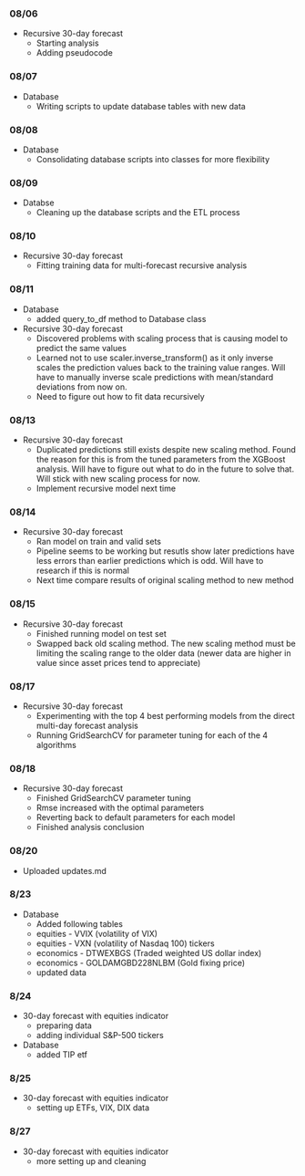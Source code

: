 ### 08/06
- Recursive 30-day forecast
    - Starting analysis
    - Adding pseudocode

### 08/07
- Database
    - Writing scripts to update database tables with new data

### 08/08
- Database
    - Consolidating database scripts into classes for more flexibility

### 08/09
- Databse
    - Cleaning up the database scripts and the ETL process

### 08/10
- Recursive 30-day forecast
    - Fitting training data for multi-forecast recursive analysis

### 08/11
- Database
    - added query_to_df method to Database class
- Recursive 30-day forecast
    - Discovered problems with scaling process that is causing model to predict the same values
    - Learned not to use scaler.inverse_transform() as it only inverse scales the prediction values back to the training value ranges. Will have to manually inverse scale predictions with mean/standard deviations from now on.
    - Need to figure out how to fit data recursively

### 08/13
- Recursive 30-day forecast
    - Duplicated predictions still exists despite new scaling method. Found the reason for this is from the tuned parameters from the XGBoost analysis. Will have to figure out what to do in the future to solve that. Will stick with new scaling process for now.
    - Implement recursive model next time

### 08/14
- Recursive 30-day forecast
    - Ran model on train and valid sets
    - Pipeline seems to be working but resutls show later predictions have less errors than earlier predictions which is odd. Will have to research if this is normal
    - Next time compare results of original scaling method to new method

### 08/15
- Recursive 30-day forecast
    - Finished running model on test set
    - Swapped back old scaling method. The new scaling method must be limiting the scaling range to the older data (newer data are higher in value since asset prices tend to appreciate)

### 08/17
- Recursive 30-day forecast
    - Experimenting with the top 4 best performing models from the direct multi-day forecast analysis
    - Running GridSearchCV for parameter tuning for each of the 4 algorithms

### 08/18
- Recursive 30-day forecast
    - Finished GridSearchCV parameter tuning
    - Rmse increased with the optimal parameters
    - Reverting back to default parameters for each model
    - Finished analysis conclusion

### 08/20
- Uploaded updates.md

### 8/23
- Database
    - Added following tables
    - equities - VVIX (volatility of VIX)
    - equities - VXN (volatility of Nasdaq 100) tickers
    - economics - DTWEXBGS (Traded weighted US dollar index)
    - economics - GOLDAMGBD228NLBM (Gold fixing price)
    - updated data

### 8/24
- 30-day forecast with equities indicator
    - preparing data
    - adding individual S&P-500 tickers
- Database
    - added TIP etf

### 8/25
- 30-day forecast with equities indicator
    - setting up ETFs, VIX, DIX data

### 8/27
- 30-day forecast with equities indicator
    - more setting up and cleaning